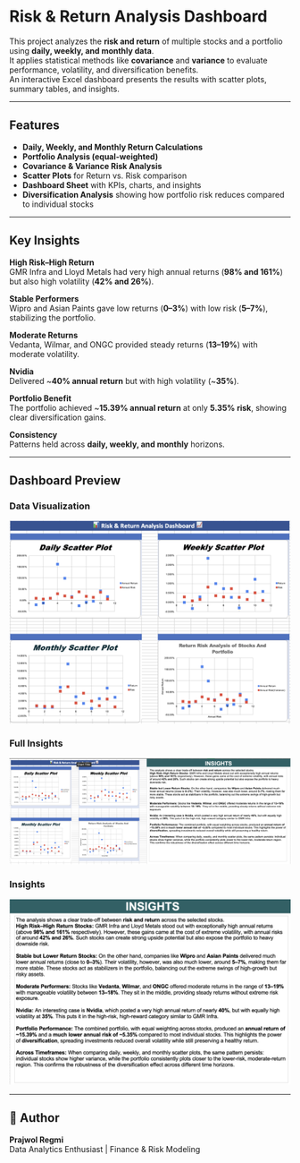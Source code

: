 #  Risk & Return Analysis Dashboard

This project analyzes the **risk and return** of multiple stocks and a portfolio using **daily, weekly, and monthly data**.  
It applies statistical methods like **covariance** and **variance** to evaluate performance, volatility, and diversification benefits.  
An interactive Excel dashboard presents the results with scatter plots, summary tables, and insights.

---

##  Features
- **Daily, Weekly, and Monthly Return Calculations**  
- **Portfolio Analysis (equal-weighted)**  
- **Covariance & Variance Risk Analysis**  
- **Scatter Plots** for Return vs. Risk comparison  
- **Dashboard Sheet** with KPIs, charts, and insights  
- **Diversification Analysis** showing how portfolio risk reduces compared to individual stocks  

---

##  Key Insights

**High Risk–High Return**  
GMR Infra and Lloyd Metals had very high annual returns (**98% and 161%**) but also high volatility (**42% and 26%**).  

**Stable Performers**  
Wipro and Asian Paints gave low returns (**0–3%**) with low risk (**5–7%**), stabilizing the portfolio.  

**Moderate Returns**  
Vedanta, Wilmar, and ONGC provided steady returns (**13–19%**) with moderate volatility.  

**Nvidia**  
Delivered ~**40% annual return** but with high volatility (~**35%**).  

**Portfolio Benefit**  
The portfolio achieved ~**15.39% annual return** at only **5.35% risk**, showing clear diversification gains.  

**Consistency**  
Patterns held across **daily, weekly, and monthly** horizons.  

---

##  Dashboard Preview

### Data Visualization
![Data Visualization](https://github.com/Prajwol44/Risk-and-Return-Analysis/blob/main/Data%20Visualization.png?raw=true)

### Full Insights
![Full Insights](https://github.com/Prajwol44/Risk-and-Return-Analysis/blob/main/Full%20Insights.png?raw=true)

### Insights
![Insights](https://github.com/Prajwol44/Risk-and-Return-Analysis/blob/main/Insights.png?raw=true)


---


## 📝 Author
**Prajwol Regmi**  
Data Analytics Enthusiast | Finance & Risk Modeling  


